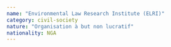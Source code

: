 ```yaml
---
name: "Environmental Law Research Institute (ELRI)"
category: civil-society
nature: "Organisation à but non lucratif"
nationality: NGA
---
```

    